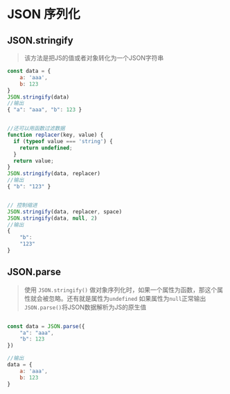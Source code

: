 # JSON 序列化

## JSON.stringify

>该方法是把JS的值或者对象转化为一个JSON字符串

```js
const data = {
	a: 'aaa',
	b: 123
}
JSON.stringify(data)
//输出
{ "a": "aaa", "b": 123 }


//还可以用函数过滤数据
function replacer(key, value) {
  if (typeof value === 'string') {
    return undefined;
  }
  return value;
} 
JSON.stringify(data, replacer)
//输出
{ "b": "123" }


// 控制缩进
JSON.stringify(data, replacer, space)
JSON.stringify(data, null, 2)
//输出
{ 
    "b": 
	"123" 
}


```


## JSON.parse

>使用 `JSON.stringify()` 做对象序列化时，如果一个属性为函数，那这个属性就会被忽略。还有就是属性为```undefined``` 如果属性为```null```正常输出  
>```JSON.parse()```将JSON数据解析为JS的原生值

```js

const data = JSON.parse({
	"a": "aaa",
	"b": 123	
})

//输出
data = {
	a: 'aaa',
	b: 123
}
```

